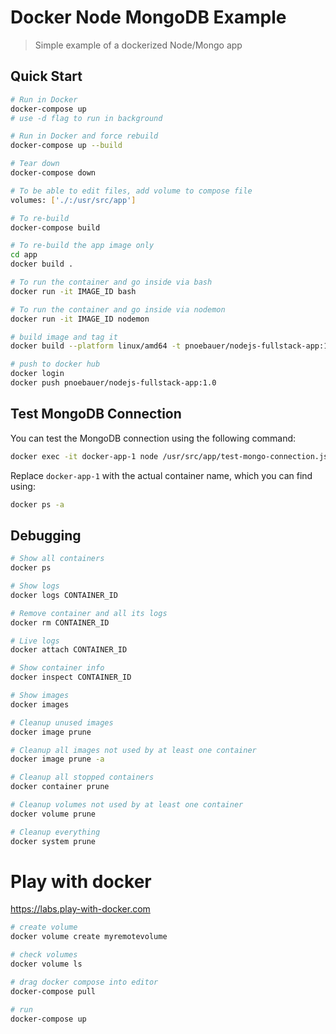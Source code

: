 # Docker Node MongoDB Example

> Simple example of a dockerized Node/Mongo app

## Quick Start

```bash
# Run in Docker
docker-compose up
# use -d flag to run in background

# Run in Docker and force rebuild
docker-compose up --build

# Tear down
docker-compose down

# To be able to edit files, add volume to compose file
volumes: ['./:/usr/src/app']

# To re-build
docker-compose build

# To re-build the app image only
cd app
docker build .

# To run the container and go inside via bash
docker run -it IMAGE_ID bash

# To run the container and go inside via nodemon
docker run -it IMAGE_ID nodemon

# build image and tag it
docker build --platform linux/amd64 -t pnoebauer/nodejs-fullstack-app:1.2 ./app

# push to docker hub
docker login
docker push pnoebauer/nodejs-fullstack-app:1.0

```

## Test MongoDB Connection

You can test the MongoDB connection using the following command:

```bash
docker exec -it docker-app-1 node /usr/src/app/test-mongo-connection.js
```

Replace `docker-app-1` with the actual container name, which you can find using:
```bash
docker ps -a
```

## Debugging

```bash
# Show all containers
docker ps

# Show logs
docker logs CONTAINER_ID

# Remove container and all its logs
docker rm CONTAINER_ID

# Live logs
docker attach CONTAINER_ID

# Show container info
docker inspect CONTAINER_ID

# Show images
docker images

# Cleanup unused images
docker image prune

# Cleanup all images not used by at least one container
docker image prune -a

# Cleanup all stopped containers
docker container prune

# Cleanup volumes not used by at least one container
docker volume prune

# Cleanup everything
docker system prune

```

# Play with docker
https://labs.play-with-docker.com

```bash
# create volume
docker volume create myremotevolume

# check volumes
docker volume ls

# drag docker compose into editor
docker-compose pull

# run
docker-compose up
```